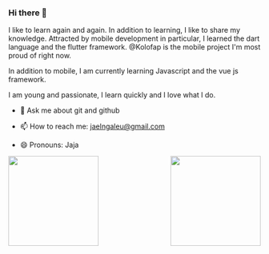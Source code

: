 ### Hi there 👋

I like to learn again and again. In addition to learning, I like to share my knowledge. Attracted by mobile development in particular, I learned the dart language and the flutter framework. @Kolofap is the mobile project I'm most proud of right now.

In addition to mobile, I am currently learning Javascript and the vue js framework.

I am young and passionate, I learn quickly and I love what I do.

- 💬 Ask me about git and github

- 📫 How to reach me: jaelngaleu@gmail.com

- 😄 Pronouns: Jaja

<!-- ![visitors](https://visitor-badge.glitch.me/badge?page_id=${jael-dev}.${your.repo.id}) -->
<!--START_SECTION:waka-->
<!--END_SECTION:waka-->

<p align="center">
  <img height="180em" src="https://github-readme-stats.vercel.app/api?username=jael-dev&show_icons=true&hide_border=true&&count_private=true&include_all_commits=true&theme=transparent" align="left"/>
<img height="180em" src="https://github-readme-stats.vercel.app/api/top-langs?username=jael-dev&show_icons=true&hide_border=true&&count_private=true&include_all_commits=true&layout=compact&theme=transparent" align="right"/>
</p>




